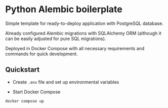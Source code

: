 # Python Alembic boilerplate

Simple template for ready-to-deploy application with PostgreSQL database.

Already configured Alembic migrations with SQLAlchemy ORM (although it can be easily adjusted for pure SQL migrations).

Deployed in Docker Compose with all necessary requirements and commands for quick development.


## Quickstart

- Create `.env` file and set up environmental variables

- Start Docker Compose
```
docker compose up
```

